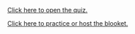 [Click here to open the quiz.](https://forms.gle/BvGZJrNbM1J97ZyW9)  


[Click here to practice or host the blooket.](https://dashboard.blooket.com/set/65b077187b3c389b699b3592)  
